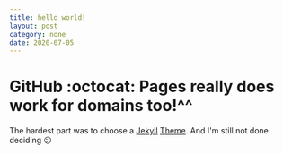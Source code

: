 ```yaml
---
title: hello world!
layout: post
category: none
date: 2020-07-05
---
```


# GitHub :octocat: Pages really does work for domains too!^^
The hardest part was to choose a [Jekyll](https://jekyllrb.com/) [Theme](https://github.com/akiritsu/pRoJEct-NeGYa).
And I'm still not done deciding :confused:
